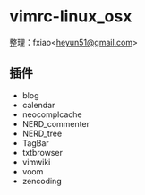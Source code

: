 vimrc-linux_osx
===============

整理：fxiao\<heyun51@gmail.com\>

插件
----

* blog
* calendar
* neocomplcache
* NERD_commenter
* NERD_tree
* TagBar
* txtbrowser
* vimwiki
* voom
* zencoding
